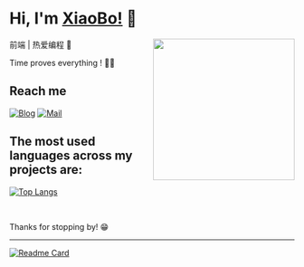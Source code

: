 <a href></a>
# Hi, I'm [XiaoBo!](https://www.aboutnb.com/) 👋
  <img align="right" width="250" src="https://cdn.cartoon-avatar.songdaochuanshu.com/ugomoji_1634665958181.gif" />


前端 | 热爱编程 🐣

Time proves everything ! 🏃‍♂️

## Reach me 
[![Blog](https://img.shields.io/badge/blog-XiaoBo-blue)](https://www.aboutnb.com/)
[![Mail](https://img.shields.io/badge/Email-aboutnanbo@163.com-red)](mailto:aboutnanbo@163.com)

## The most used languages across my projects are:

[![Top Langs](https://github-readme-stats.vercel.app/api/top-langs/?username=aboutnb)](https://github.com/anuraghazra/github-readme-stats)


<!-- [![Anurag's GitHub stats](https://github-readme-stats.vercel.app/api?username=aboutnb&show_icons=true&theme=buefy)](https://github.com/anuraghazra/github-readme-stats) -->

&nbsp;

Thanks for stopping by! 😁


----

[![Readme Card](https://github-readme-stats.vercel.app/api/pin/?username=aboutnb&repo=XiaoBo)](https://github.com/anuraghazra/github-readme-stats)
